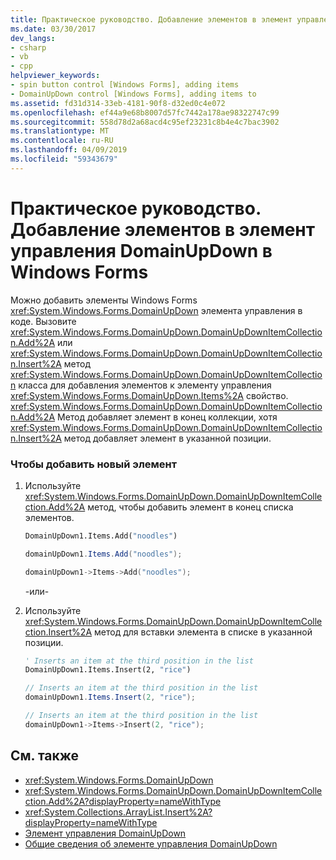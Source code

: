 ```yaml
---
title: Практическое руководство. Добавление элементов в элемент управления DomainUpDown в Windows Forms
ms.date: 03/30/2017
dev_langs:
- csharp
- vb
- cpp
helpviewer_keywords:
- spin button control [Windows Forms], adding items
- DomainUpDown control [Windows Forms], adding items to
ms.assetid: fd31d314-33eb-4181-90f8-d32ed0c4e072
ms.openlocfilehash: ef44a9e68b8007d57fc7442a178ae98322747c99
ms.sourcegitcommit: 558d78d2a68acd4c95ef23231c8b4e4c7bac3902
ms.translationtype: MT
ms.contentlocale: ru-RU
ms.lasthandoff: 04/09/2019
ms.locfileid: "59343679"
---
```

# <a name="how-to-add-items-to-windows-forms-domainupdown-controls-programmatically"></a>Практическое руководство. Добавление элементов в элемент управления DomainUpDown в Windows Forms
Можно добавить элементы Windows Forms <xref:System.Windows.Forms.DomainUpDown> элемента управления в коде. Вызовите <xref:System.Windows.Forms.DomainUpDown.DomainUpDownItemCollection.Add%2A> или <xref:System.Windows.Forms.DomainUpDown.DomainUpDownItemCollection.Insert%2A> метод <xref:System.Windows.Forms.DomainUpDown.DomainUpDownItemCollection> класса для добавления элементов к элементу управления <xref:System.Windows.Forms.DomainUpDown.Items%2A> свойство. <xref:System.Windows.Forms.DomainUpDown.DomainUpDownItemCollection.Add%2A> Метод добавляет элемент в конец коллекции, хотя <xref:System.Windows.Forms.DomainUpDown.DomainUpDownItemCollection.Insert%2A> метод добавляет элемент в указанной позиции.  
  
### <a name="to-add-a-new-item"></a>Чтобы добавить новый элемент  
  
1. Используйте <xref:System.Windows.Forms.DomainUpDown.DomainUpDownItemCollection.Add%2A> метод, чтобы добавить элемент в конец списка элементов.  
  
    ```vb  
    DomainUpDown1.Items.Add("noodles")  
    ```  
  
    ```csharp  
    domainUpDown1.Items.Add("noodles");  
    ```  
  
    ```cpp  
    domainUpDown1->Items->Add("noodles");  
    ```  
  
     -или-  
  
2. Используйте <xref:System.Windows.Forms.DomainUpDown.DomainUpDownItemCollection.Insert%2A> метод для вставки элемента в списке в указанной позиции.  
  
    ```vb  
    ' Inserts an item at the third position in the list  
    DomainUpDown1.Items.Insert(2, "rice")  
    ```  
  
    ```csharp  
    // Inserts an item at the third position in the list  
    domainUpDown1.Items.Insert(2, "rice");  
    ```  
  
    ```cpp  
    // Inserts an item at the third position in the list  
    domainUpDown1->Items->Insert(2, "rice");  
    ```  
  
## <a name="see-also"></a>См. также

- <xref:System.Windows.Forms.DomainUpDown>
- <xref:System.Windows.Forms.DomainUpDown.DomainUpDownItemCollection.Add%2A?displayProperty=nameWithType>
- <xref:System.Collections.ArrayList.Insert%2A?displayProperty=nameWithType>
- [Элемент управления DomainUpDown](domainupdown-control-windows-forms.md)
- [Общие сведения об элементе управления DomainUpDown](domainupdown-control-overview-windows-forms.md)
